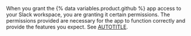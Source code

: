 When you grant the {% data variables.product.github %} app access to your Slack workspace, you are granting it certain permissions. The permissions provided are necessary for the app to function correctly and provide the features you expect. See [AUTOTITLE](/integrations/reference/slack-permissions).
